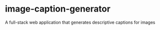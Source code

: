 # image-caption-generator
A full-stack web application that generates descriptive captions for images 
